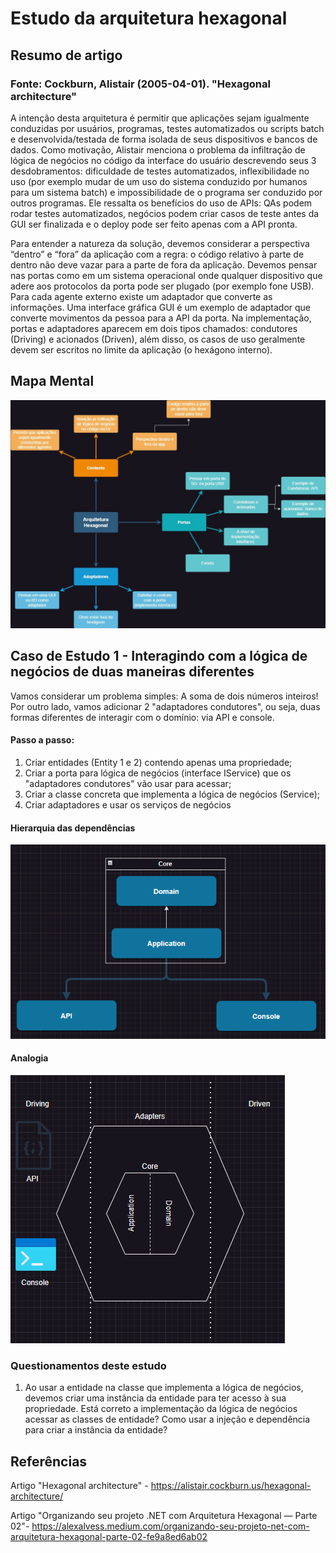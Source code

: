 # Estudo da arquitetura hexagonal

## Resumo de artigo
### Fonte: Cockburn, Alistair (2005-04-01). "Hexagonal architecture"
  A intenção desta arquitetura é permitir que aplicações sejam igualmente conduzidas por usuários, programas, testes automatizados ou scripts batch e desenvolvida/testada de forma isolada de seus dispositivos e bancos de dados. Como motivação, Alistair menciona o problema da infiltração de lógica de negócios no código da interface do usuário descrevendo seus 3 desdobramentos: dificuldade de testes automatizados, inflexibilidade no uso (por exemplo mudar de um uso do sistema conduzido por humanos para um sistema batch) e impossibilidade de o programa ser conduzido por outros programas. Ele ressalta os benefícios do uso de APIs: QAs podem rodar testes automatizados, negócios podem criar casos de teste antes da GUI ser finalizada e o deploy pode ser feito apenas com a API pronta.

  Para entender a natureza da solução, devemos considerar a perspectiva “dentro” e “fora” da aplicação com a regra: o código relativo à parte de dentro não deve vazar para a parte de fora da aplicação.	Devemos pensar nas portas como em um sistema operacional onde qualquer dispositivo que adere aos protocolos da porta pode ser plugado (por exemplo fone USB). Para cada agente externo existe um adaptador que converte as informações. Uma interface gráfica GUI é um exemplo de adaptador que converte movimentos da pessoa para a API da porta. Na implementação, portas e adaptadores aparecem em dois tipos chamados: condutores (Driving) e acionados (Driven), além disso, os casos de uso geralmente devem ser escritos no limite da aplicação (o hexágono interno).

## Mapa Mental 

<img src="assets/mapa-arq-hex.jpg">

## Caso de Estudo 1 - Interagindo com a lógica de negócios de duas maneiras diferentes

Vamos considerar um problema simples: A soma de dois números inteiros! Por outro lado, vamos adicionar 2 "adaptadores condutores", ou seja, duas formas diferentes de interagir com o domínio: via API e console.

#### Passo a passo:

1) Criar entidades (Entity 1 e 2) contendo apenas uma propriedade;
2) Criar a porta para lógica de negócios (interface IService) que os "adaptadores condutores" vão usar para acessar;
3) Criar a classe concreta que implementa a lógica de negócios (Service);
4) Criar adaptadores e usar os serviços de negócios

#### Hierarquia das dependências

<img src="assets/hierarquia-dependencias.png">

#### Analogia

<img src="assets/analogia.png">

### Questionamentos deste estudo

1) Ao usar a entidade na classe que implementa a lógica de negócios, devemos criar uma instância da entidade para ter acesso à sua propriedade. Está correto a implementação da lógica de negócios acessar as classes de entidade? Como usar a injeção e dependência para criar a instância da entidade?    

## Referências
Artigo "Hexagonal architecture" - https://alistair.cockburn.us/hexagonal-architecture/

Artigo "Organizando seu projeto .NET com Arquitetura Hexagonal — Parte 02"- https://alexalvess.medium.com/organizando-seu-projeto-net-com-arquitetura-hexagonal-parte-02-fe9a8ed6ab02

